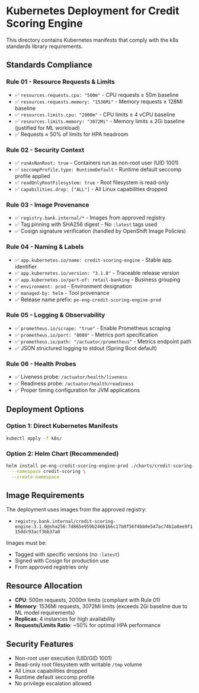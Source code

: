 # Kubernetes Deployment for Credit Scoring Engine

This directory contains Kubernetes manifests that comply with the k8s standards library requirements.

## Standards Compliance

### Rule 01 - Resource Requests & Limits
- ✅ `resources.requests.cpu: "500m"` - CPU requests ≥ 50m baseline
- ✅ `resources.requests.memory: "1536Mi"` - Memory requests ≥ 128Mi baseline
- ✅ `resources.limits.cpu: "2000m"` - CPU limits ≤ 4 vCPU baseline
- ✅ `resources.limits.memory: "3072Mi"` - Memory limits ≤ 2Gi baseline (justified for ML workload)
- ✅ Requests ≈ 50% of limits for HPA headroom

### Rule 02 - Security Context
- ✅ `runAsNonRoot: true` - Containers run as non-root user (UID 1001)
- ✅ `seccompProfile.type: RuntimeDefault` - Runtime default seccomp profile applied
- ✅ `readOnlyRootFilesystem: true` - Root filesystem is read-only
- ✅ `capabilities.drop: ["ALL"]` - All Linux capabilities dropped

### Rule 03 - Image Provenance
- ✅ `registry.bank.internal/*` - Images from approved registry
- ✅ Tag pinning with SHA256 digest - No `:latest` tags used
- ✅ Cosign signature verification (handled by OpenShift Image Policies)

### Rule 04 - Naming & Labels
- ✅ `app.kubernetes.io/name: credit-scoring-engine` - Stable app identifier
- ✅ `app.kubernetes.io/version: "3.1.0"` - Traceable release version
- ✅ `app.kubernetes.io/part-of: retail-banking` - Business grouping
- ✅ `environment: prod` - Environment designation
- ✅ `managed-by: helm` - Tool provenance
- ✅ Release name prefix: `pe-eng-credit-scoring-engine-prod`

### Rule 05 - Logging & Observability
- ✅ `prometheus.io/scrape: "true"` - Enable Prometheus scraping
- ✅ `prometheus.io/port: "8080"` - Metrics port specification
- ✅ `prometheus.io/path: "/actuator/prometheus"` - Metrics endpoint path
- ✅ JSON structured logging to stdout (Spring Boot default)

### Rule 06 - Health Probes
- ✅ Liveness probe: `/actuator/health/liveness`
- ✅ Readiness probe: `/actuator/health/readiness`
- ✅ Proper timing configuration for JVM applications

## Deployment Options

### Option 1: Direct Kubernetes Manifests
```bash
kubectl apply -f k8s/
```

### Option 2: Helm Chart (Recommended)
```bash
helm install pe-eng-credit-scoring-engine-prod ./charts/credit-scoring-engine \
  --namespace credit-scoring \
  --create-namespace
```

## Image Requirements

The deployment uses images from the approved registry:
- `registry.bank.internal/credit-scoring-engine:3.1.0@sha256:7d865e959b2466166c17b0f56f4bb0e547ac74b1a0ee9f115ddc93acf3bb37a0`

Images must be:
- Tagged with specific versions (no `:latest`)
- Signed with Cosign for production use
- From approved registries only

## Resource Allocation

- **CPU**: 500m requests, 2000m limits (compliant with Rule 01)
- **Memory**: 1536Mi requests, 3072Mi limits (exceeds 2Gi baseline due to ML model requirements)
- **Replicas**: 4 instances for high availability
- **Requests/Limits Ratio**: ~50% for optimal HPA performance

## Security Features

- Non-root user execution (UID/GID 1001)
- Read-only root filesystem with writable `/tmp` volume
- All Linux capabilities dropped
- Runtime default seccomp profile
- No privilege escalation allowed
